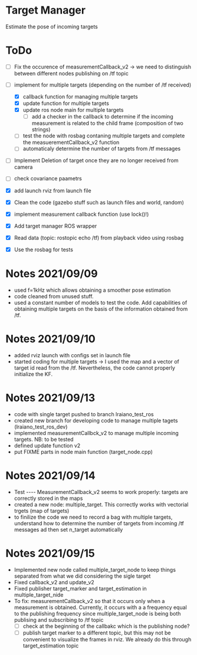 # Target Manager

Estimate the pose of incoming targets

# ToDo

- [ ] Fix the occurence of measurementCallback_v2 -> we need to distinguish between different nodes publishing on /tf topic
- [ ] implement for multiple targets (depending on the number of /tf received)
	- [x] callback function for managing multiple targets
	- [x] update function for multiple targets
	- [x] update ros node main for multiple targets
        - [ ] add a checker in the callback to determine if the incoming measurement is related to the child frame (composition of two strings)
	- [ ] test the node with rosbag contaning multiple targets and complete the measuerementCallback_v2 function
	- [ ] automaticaly determine the number of targets from /tf messages
- [ ] Implement Deletion of target once they are no longer received from camera
- [ ] check covariance paametrs
- [x] add launch rviz from launch file
- [x] Clean the code (gazebo stuff such as launch files and world, random)
- [x] implement measurement callback function (use lock()!)
- [x] Add target manager ROS wrapper
- [x] Read data (topic: rostopic echo /tf) from playback video using rosbag
- [x] Use the rosbag for tests


# Notes 2021/09/09

- used f=1kHz which allows obtaining a smoother pose estimation
- code cleaned from unused stuff.
- used a constant number of models to test the code. Add capabilities of obtaining multiple targets on the basis of the information obtained from /tf.

# Notes 2021/09/10

- added rviz launch with configs set in launch file
- started coding for multiple targets -> I used the map and a vector of target id read from the /tf. Nevertheless, the code cannot properly initialize the KF.

# Notes 2021/09/13
- code with single target pushed to branch lraiano_test_ros
- created new branch for developing code to manage multiple tagets (lraiano_test_ros_dev)
- implemented measurementCallbck_v2 to manage multiple incoming targets. NB: to be tested
- defined update function v2
- put FIXME parts in node main function (target_node.cpp)

# Notes 2021/09/14
- Test ---- MeasurementCallback_v2 seems to work properly: targets are correctly stored in the maps
- created a new node: multiple_target. This correctly works with vectorial trgets (map of targets)
- to finilize the code we need to record a bag with multiple targets, understand how to determine the number of targets from incoming /tf messages ad then set n_target automatically

# Notes 2021/09/15
- Implemented new node called multiple_target_node to keep things separated from what we did considering the sigle target
- Fixed callback_v2 and update_v2
- Fixed publisher target_marker and target_estimation in multiple_target_nide
- To fix: measurementCallback_v2 so that it occurs only when a measurement is obtained. Currently, it occurs with a a frequency equal to the publishing frequency since multiple_target_node is being both publising and subscribing to /tf topic
	- [ ] check at the beginning of the callbakc which is the publishing node?
	- [ ] publish target marker to a different topic, but this may not be convenient to visualize the frames in rviz. We already do this through target_estimation topic
